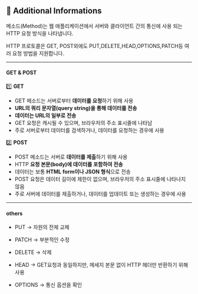 ## 🧐 Additional Informations

메소드(Method)는 웹 애플리케이션에서 서버와 클라이언트 간의 통신에 사용 되는 HTTP 요청 방식을 나타냅니다.

HTTP 프로토콜은 GET, POST외에도 PUT,DELETE,HEAD,OPTIONS,PATCH등 여러 요청 방법을 지원합니다.

---

#### GET & POST

1️⃣ **GET**

- GET 메소드는 서버로부터 **데이터를 요청**하기 위해 사용
- **URL의 쿼리 문자열(query string)을 통해 데이터를 전송**
- **데이터는 URL의 일부로 전송**
- GET 요청은 캐시될 수 있으며, 브라우저의 주소 표시줄에 나타남
- 주로 서버로부터 데이터를 검색하거나, 데이터를 요청하는 경우에 사용

2️⃣ **POST**

- POST 메소드는 서버로 **데이터를 제출**하기 위해 사용
- HTTP **요청 본문(body)에 데이터를 포함하여 전송**
- 데이터는 보통 **HTML form이나 JSON 형식**으로 전송
- POST 요청은 데이터 길이에 제한이 없으며, 브라우저의 주소 표시줄에 나타나지 않음
- 주로 서버에 데이터를 제출하거나, 데이터를 업데이트 또는 생성하는 경우에 사용

---

#### others

- PUT → 자원의 전체 교체
- PATCH → 부분적인 수정

- DELETE → 삭제

- HEAD → GET요청과 동일하지만, 메세지 본문 없이 HTTP 헤더만 반환하기 위해 사용
- OPTIONS → 통신 옵션을 확인
